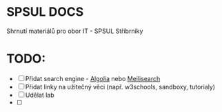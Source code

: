 # SPSUL DOCS
Shrnutí materiálů pro obor IT - SPSUL Stříbrníky

# TODO:
 - [ ] Přidat search engine - [Algolia](https://www.algolia.com/) nebo [Meilisearch](https://www.meilisearch.com/)
 - [ ] Přidat linky na užitečný věci (např. w3schools, sandboxy, tutorialy)
 - [ ] Udělat lab
 - [ ] 
